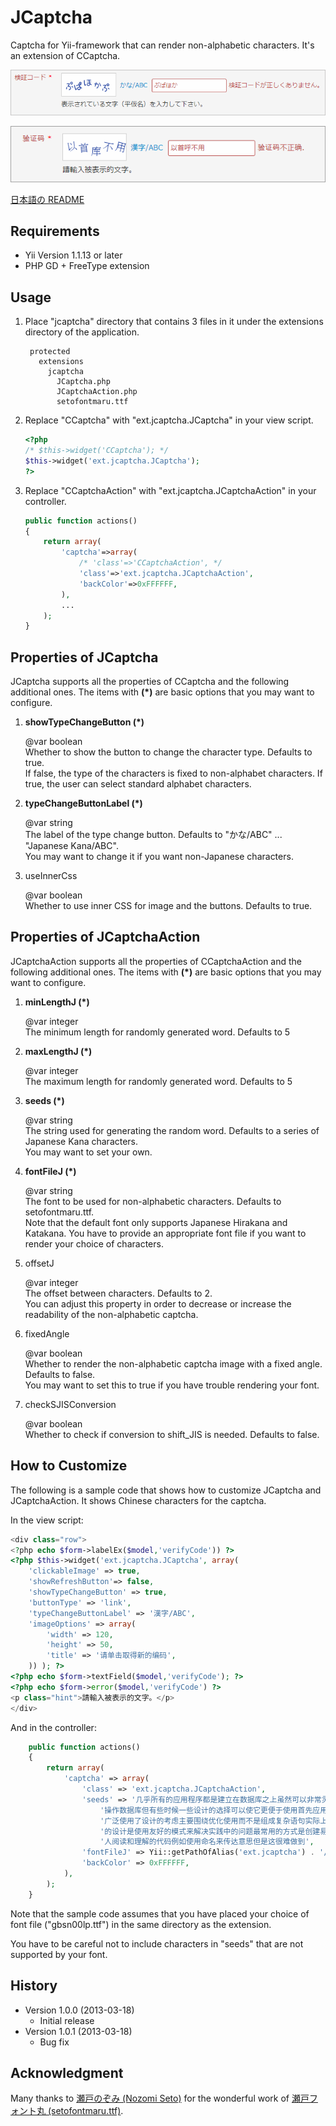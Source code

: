 JCaptcha
========

Captcha for Yii-framework that can render non-alphabetic characters. It's an extension of CCaptcha.

![JCaptcha in Action](docs/jcaptcha.png "JCaptcha in Action")

![JCaptcha using Chinese characters](docs/jcaptcha-c.png "JCaptcha using Chinese characters")

[日本語の README](README-ja.md)

Requirements
------------
+ Yii Version 1.1.13 or later
+ PHP GD + FreeType extension

Usage
-----
1. Place "jcaptcha" directory that contains 3 files in it under the extensions directory of the application.

		protected
		  extensions
		    jcaptcha
		      JCaptcha.php
		      JCaptchaAction.php
		      setofontmaru.ttf

2. Replace "CCaptcha" with "ext.jcaptcha.JCaptcha" in your view script.

	```php
	<?php
	/* $this->widget('CCaptcha'); */
	$this->widget('ext.jcaptcha.JCaptcha');
	?>
	```

3. Replace "CCaptchaAction" with "ext.jcaptcha.JCaptchaAction" in your controller.

	```php
	public function actions()
	{
		return array(
			'captcha'=>array(
				/* 'class'=>'CCaptchaAction', */
				'class'=>'ext.jcaptcha.JCaptchaAction',
				'backColor'=>0xFFFFFF,
			),
			...
		);
	}
	```

Properties of JCaptcha
----------------------
JCaptcha supports all the properties of CCaptcha and the following additional ones.
The items with **(*)** are basic options that you may want to configure.

1. **showTypeChangeButton (*)**

	@var boolean  
	Whether to show the button to change the character type. Defaults to true.  
	If false, the type of the characters is fixed to non-alphabet characters.
	If true, the user can select standard alphabet characters.

2. **typeChangeButtonLabel (*)**

	@var string  
	The label of the type change button. Defaults to "かな/ABC" ... "Japanese Kana/ABC".  
	You may want to change it if you want non-Japanese characters.

3. useInnerCss

	@var boolean  
	Whether to use inner CSS for image and the buttons.	Defaults to true.

Properties of JCaptchaAction
----------------------------
JCaptchaAction supports all the properties of CCaptchaAction and the following additional ones.
The items with **(*)** are basic options that you may want to configure.

1. **minLengthJ (*)**

	@var integer  
	The minimum length for randomly generated word.	Defaults to 5

2. **maxLengthJ (*)**

	@var integer  
	The maximum length for randomly generated word.	Defaults to 5

3. **seeds (*)**

	@var string  
	The string used for generating the random word. Defaults to a series of Japanese Kana characters.  
	You may want to set your own.

4. **fontFileJ (*)**

	@var string  
	The font to be used for non-alphabetic characters. Defaults to setofontmaru.ttf.  
	Note that the default font only supports Japanese Hirakana and Katakana.
	You have to provide an appropriate font file if you want to render your choice of characters.

5. offsetJ

	@var integer  
	The offset between characters. Defaults to 2.  
	You can adjust this property in order to decrease or increase the readability of the non-alphabetic captcha.

6. fixedAngle

	@var boolean  
	Whether to render the non-alphabetic captcha image with a fixed angle. Defaults to false.  
	You may want to set this to true if you have trouble rendering your font.

7. checkSJISConversion

	@var boolean  
	Whether to check if conversion to shift_JIS is needed. Defaults to false.

How to Customize
----------------

The following is a sample code that shows how to customize JCaptcha and JCaptchaAction.
It shows Chinese characters for the captcha.

In the view script:

```php
<div class="row">
<?php echo $form->labelEx($model,'verifyCode')) ?>
<?php $this->widget('ext.jcaptcha.JCaptcha', array(
	'clickableImage' => true,
	'showRefreshButton'=> false,
	'showTypeChangeButton' => true,
	'buttonType' => 'link',
	'typeChangeButtonLabel' => '漢字/ABC',
	'imageOptions' => array(
		'width' => 120,
		'height' => 50,
		'title' => '请单击取得新的编码',
	)) ); ?>
<?php echo $form->textField($model,'verifyCode'); ?>
<?php echo $form->error($model,'verifyCode') ?>
<p class="hint">請輸入被表示的文字。</p>
</div>
```

And in the controller:

```php
	public function actions()
	{
		return array(
			'captcha' => array(
				'class' => 'ext.jcaptcha.JCaptchaAction',
				'seeds' => '几乎所有的应用程序都是建立在数据库之上虽然可以非常灵活的' .
					'操作数据库但有些时候一些设计的选择可以使它更便于使用首先应用程序' .
					'广泛使用了设计的考虑主要围绕优化使用而不是组成复杂语句实际上大多' .
					'的设计是使用友好的模式来解决实践中的问题最常用的方式是创建易于被' .
					'人阅读和理解的代码例如使用命名来传达意思但是这很难做到',
				'fontFileJ' => Yii::getPathOfAlias('ext.jcaptcha') . '/gbsn00lp.ttf',
				'backColor' => 0xFFFFFF,
			),
		);
	}

```

Note that the sample code assumes that you have placed your choice of font file ("gbsn00lp.ttf") in the same directory as the extension.

You have to be careful not to include characters in "seeds" that are not supported by your font.

History
-------

+ Version 1.0.0 (2013-03-18)
	+ Initial release
+ Version 1.0.1 (2013-03-18)
	+ Bug fix

Acknowledgment
--------------
Many thanks to [瀬戸のぞみ (Nozomi Seto)](http://nonty.net/about/) for the wonderful work of [瀬戸フォント丸 (setofontmaru.ttf)](http://nonty.net/item/font/setofontmaru.php).

